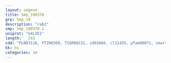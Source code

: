```yaml
---
layout: smgene
title: Smp_190370
grp: Smp_19
description: "rab2"
smp: Smp_190370.1
uniprot: "G4LZE1"
length:   243
cdd: "PLN03110, PTZ00369, TIGR00231, cd01868, cl21455, pfam00071, smart00175"
kk: ns
categories: sm
---
```


